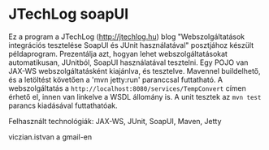 ﻿JTechLog soapUI
===============

Ez a program a JTechLog (<http://jtechlog.hu>) blog "Webszolgáltatások integrációs 
tesztelése SoapUI és JUnit használatával" posztjához készült példaprogram. 
Prezentálja azt, hogyan lehet webszolgáltatásokat automatikusan, JUnitból, SoapUI használatával
tesztelni. Egy POJO van JAX-WS webszolgáltatásként kiajánlva, és tesztelve. Mavennel buildelhető, 
és a letöltést követően a 'mvn jetty:run' paranccsal futtatható. A webszolgáltatás a
`http://localhost:8080/services/TempConvert` címen érhető el, innen van linkelve a WSDL állomány is.
A unit tesztek az `mvn test` parancs kiadásával futtathatóak.

Felhasznált technológiák: JAX-WS, JUnit, SoapUI, Maven, Jetty

viczian.istvan a gmail-en